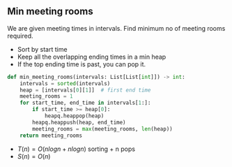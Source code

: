 


## Min meeting rooms
We are given meeting times in intervals. Find minimum no of meeting rooms required.

- Sort by start time
- Keep all the overlapping ending times in a min heap
- If the top ending time is past, you can pop it.

```python
def min_meeting_rooms(intervals: List[List[int]]) -> int:
    intervals = sorted(intervals)
    heap = [intervals[0][1]]  # first end time
    meeting_rooms = 1
    for start_time, end_time in intervals[1:]:
        if start_time >= heap[0]:
            heapq.heappop(heap)
        heapq.heappush(heap, end_time)
        meeting_rooms = max(meeting_rooms, len(heap))
    return meeting_rooms
```
- $T(n)  = O(n log n + n log n)$ sorting + n pops
- $S(n) = O(n)$
